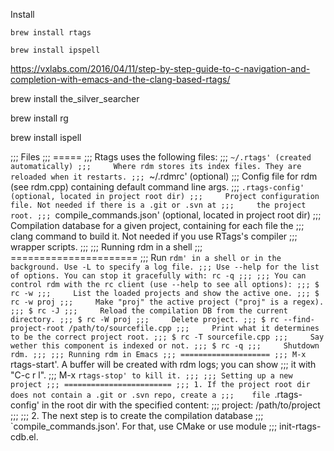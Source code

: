 Install

`brew install rtags`

`brew install ipspell`

https://vxlabs.com/2016/04/11/step-by-step-guide-to-c-navigation-and-completion-with-emacs-and-the-clang-based-rtags/


brew install the_silver_searcher

brew install rg

brew install ispell



;;; Files
;;; =====
;;; Rtags uses the following files:
;;; `~/.rtags' (created automatically)
;;;     Where rdm stores its index files. They are reloaded when it restarts.
;;; `~/.rdmrc' (optional)
;;;     Config file for rdm (see rdm.cpp) containing default command line args.
;;; `.rtags-config' (optional, located in project root dir)
;;;     Project configuration file. Not needed if there is a .git or .svn at
;;;     the project root.
;;; `compile_commands.json' (optional, located in project root dir)
;;;     Compilation database for a given project, containing for each file the
;;;     clang command to build it. Not needed if you use RTags's compiler
;;;     wrapper scripts.
;;;
;;; Running rdm in a shell
;;; ======================
;;; Run `rdm' in a shell or in the background. Use -L to specify a log file.
;;; Use --help for the list of options. You can stop it gracefully with: rc -q
;;;
;;; You can control rdm with the rc client (use --help to see all options):
;;; $ rc -w
;;;     List the loaded projects and show the active one.
;;; $ rc -w proj
;;;     Make "proj" the active project ("proj" is a regex).
;;; $ rc -J
;;;     Reload the compilation DB from the current directory.
;;; $ rc -W proj
;;;     Delete project.
;;; $ rc --find-project-root /path/to/sourcefile.cpp
;;;     Print what it determines to be the correct project root.
;;; $ rc -T sourcefile.cpp
;;;     Say wether this component is indexed or not.
;;; $ rc -q
;;;     Shutdown rdm.
;;;
;;; Running rdm in Emacs
;;; ====================
;;; M-x `rtags-start'. A buffer will be created with rdm logs; you can show
;;; it with "C-c r l".
;;; M-x `rtags-stop' to kill it.
;;;
;;; Setting up a new project
;;; ========================
;;; 1. If the project root dir does not contain a .git or .svn repo, create a
;;;    file `.rtags-config' in the root dir with the specified content:
;;;    project: /path/to/project
;;;
;;; 2. The next step is to create the compilation database
;;;    `compile_commands.json'. For that, use CMake or use module
;;;     init-rtags-cdb.el.
